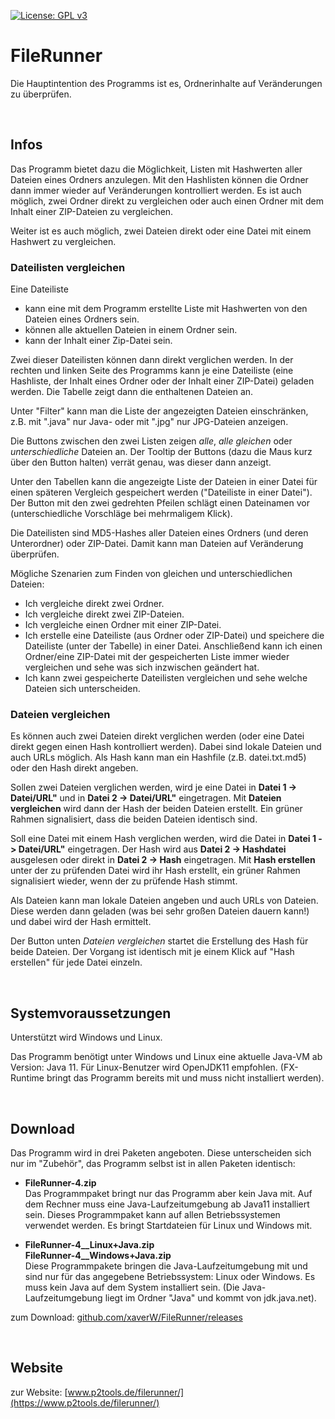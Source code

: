 
[![License: GPL v3](https://img.shields.io/badge/License-GPL%20v3-blue.svg)](http://www.gnu.org/licenses/gpl-3.0)

# FileRunner

Die Hauptintention des Programms ist es, Ordnerinhalte auf Veränderungen zu überprüfen. 

<br />

## Infos

Das Programm bietet dazu die Möglichkeit, Listen mit Hashwerten aller Dateien eines Ordners anzulegen. Mit den Hashlisten können die Ordner dann immer wieder auf Veränderungen kontrolliert werden. Es ist auch möglich, zwei Ordner direkt zu vergleichen oder auch einen Ordner mit dem Inhalt einer ZIP-Dateien zu vergleichen.

Weiter ist es auch möglich, zwei Dateien direkt oder eine Datei mit einem Hashwert zu vergleichen.

### Dateilisten vergleichen

Eine Dateiliste 
- kann eine mit dem Programm erstellte Liste mit Hashwerten von den Dateien eines Ordners sein.
- können alle aktuellen Dateien in einem Ordner sein.
- kann der Inhalt einer Zip-Datei sein.

Zwei dieser Dateilisten können dann direkt verglichen werden. In der rechten und linken Seite des Programms kann je eine Dateiliste (eine Hashliste, der Inhalt eines Ordner oder der Inhalt einer ZIP-Datei) geladen werden. Die Tabelle zeigt dann die enthaltenen Dateien an. 

Unter "Filter" kann man die Liste der angezeigten Dateien einschränken, z.B. mit ".java" nur Java- oder mit ".jpg" nur JPG-Dateien anzeigen.

Die Buttons zwischen den zwei Listen zeigen *alle*, *alle gleichen* oder *unterschiedliche* Dateien an. Der Tooltip der Buttons (dazu die Maus kurz über den Button halten) verrät genau, was dieser dann anzeigt.

Unter den Tabellen kann die angezeigte Liste der Dateien in einer Datei für einen späteren Vergleich gespeichert werden ("Dateiliste in einer Datei"). Der Button mit den zwei gedrehten Pfeilen schlägt einen Dateinamen vor (unterschiedliche Vorschläge bei mehrmaligem Klick).

Die Dateilisten sind MD5-Hashes aller Dateien eines Ordners (und deren Unterordner) oder ZIP-Datei. Damit kann man Dateien auf Veränderung überprüfen.

Mögliche Szenarien zum Finden von gleichen und unterschiedlichen Dateien:
- Ich vergleiche direkt zwei Ordner.
- Ich vergleiche direkt zwei ZIP-Dateien.
- Ich vergleiche einen Ordner mit einer ZIP-Datei.
- Ich erstelle eine Dateiliste (aus Ordner oder ZIP-Datei) und speichere die Dateiliste (unter der Tabelle) in einer Datei. Anschließend kann ich einen Ordner/eine ZIP-Datei mit der gespeicherten Liste immer wieder vergleichen und sehe was sich inzwischen geändert hat.
- Ich kann zwei gespeicherte Dateilisten vergleichen und sehe welche Dateien sich unterscheiden.

### Dateien vergleichen

Es können auch zwei Dateien direkt verglichen werden (oder eine Datei direkt gegen einen Hash kontrolliert werden). Dabei sind lokale Dateien und auch URLs möglich. Als Hash kann man ein Hashfile (z.B. datei.txt.md5) oder den Hash direkt angeben.

Sollen zwei Dateien verglichen werden, wird je eine Datei in **Datei 1 -> Datei/URL"** und in **Datei 2 -> Datei/URL"** eingetragen. Mit **Dateien vergleichen** wird dann der Hash der beiden Dateien erstellt. Ein grüner Rahmen signalisiert, dass die beiden Dateien identisch sind.

Soll eine Datei mit einem Hash verglichen werden, wird die Datei in **Datei 1 -> Datei/URL"** eingetragen. Der Hash wird aus **Datei 2 -> Hashdatei** ausgelesen oder direkt in **Datei 2 -> Hash** eingetragen. Mit **Hash erstellen** unter der zu prüfenden Datei wird ihr Hash erstellt, ein grüner Rahmen signalisiert wieder, wenn der zu prüfende Hash stimmt.

Als Dateien kann man lokale Dateien angeben und auch URLs von Dateien. Diese werden dann geladen (was bei sehr großen Dateien dauern kann!) und dabei wird der Hash ermittelt.

Der Button unten *Dateien vergleichen* startet die Erstellung des Hash für beide Dateien. Der Vorgang ist identisch mit je einem Klick auf "Hash erstellen" für jede Datei einzeln.

<br />

## Systemvoraussetzungen

Unterstützt wird Windows und Linux.

Das Programm benötigt unter Windows und Linux eine aktuelle Java-VM ab Version: Java 11. Für Linux-Benutzer wird OpenJDK11 empfohlen. (FX-Runtime bringt das Programm bereits mit und muss nicht installiert werden).

<br />

## Download

Das Programm wird in drei Paketen angeboten. Diese unterscheiden sich nur im "Zubehör", das Programm selbst ist in allen Paketen identisch:

- **FileRunner-4.zip**  
Das Programmpaket bringt nur das Programm aber kein Java mit. Auf dem Rechner muss eine Java-Laufzeitumgebung ab Java11 installiert sein. Dieses Programmpaket kann auf allen Betriebssystemen verwendet werden. Es bringt Startdateien für Linux und Windows mit.

- **FileRunner-4__Linux+Java.zip**  
  **FileRunner-4__Windows+Java.zip**  
Diese Programmpakete bringen die Java-Laufzeitumgebung mit und sind nur für das angegebene Betriebssystem: Linux oder Windows. Es muss kein Java auf dem System installiert sein. (Die Java-Laufzeitumgebung liegt im Ordner "Java" und kommt von jdk.java.net).

zum Download: [github.com/xaverW/FileRunner/releases](https://github.com/xaverW/FileRunner/releases)  

<br />

## Website

zur Website: [www.p2tools.de/filerunner/](https://www.p2tools.de/filerunner/)


